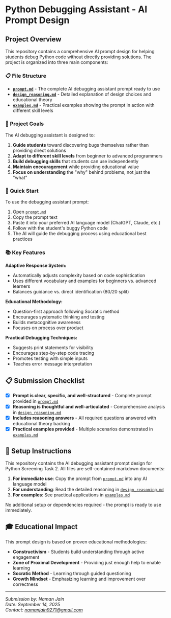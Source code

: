 # Python Debugging Assistant - AI Prompt Design

## Project Overview

This repository contains a comprehensive AI prompt design for helping students debug Python code without directly providing solutions. The project is organized into three main components:

### 📋 File Structure

- **[`prompt.md`](./prompt.md)** - The complete AI debugging assistant prompt ready to use
- **[`design_reasoning.md`](./design_reasoning.md)** - Detailed explanation of design choices and educational theory
- **[`examples.md`](./examples.md)** - Practical examples showing the prompt in action with different skill levels

### 🎯 Project Goals

The AI debugging assistant is designed to:

1. **Guide students** toward discovering bugs themselves rather than providing direct solutions
2. **Adapt to different skill levels** from beginner to advanced programmers
3. **Build debugging skills** that students can use independently
4. **Maintain encouragement** while providing educational value
5. **Focus on understanding** the "why" behind problems, not just the "what"

### 🚀 Quick Start

To use the debugging assistant prompt:

1. Open [`prompt.md`](./prompt.md)
2. Copy the prompt text
3. Paste it into your preferred AI language model (ChatGPT, Claude, etc.)
4. Follow with the student's buggy Python code
5. The AI will guide the debugging process using educational best practices

### 📚 Key Features

**Adaptive Response System:**
- Automatically adjusts complexity based on code sophistication
- Uses different vocabulary and examples for beginners vs. advanced learners
- Balances guidance vs. direct identification (80/20 split)

**Educational Methodology:**
- Question-first approach following Socratic method
- Encourages systematic thinking and testing
- Builds metacognitive awareness
- Focuses on process over product

**Practical Debugging Techniques:**
- Suggests print statements for visibility
- Encourages step-by-step code tracing
- Promotes testing with simple inputs
- Teaches error message interpretation

## 📋 Submission Checklist

- [x] **Prompt is clear, specific, and well-structured** - Complete prompt provided in [`prompt.md`](./prompt.md)
- [x] **Reasoning is thoughtful and well-articulated** - Comprehensive analysis in [`design_reasoning.md`](./design_reasoning.md)  
- [x] **Includes reasoning answers** - All required questions answered with educational theory backing
- [x] **Practical examples provided** - Multiple scenarios demonstrated in [`examples.md`](./examples.md)

## 🔧 Setup Instructions

This repository contains the AI debugging assistant prompt design for Python Screening Task 2. All files are self-contained markdown documents:

1. **For immediate use**: Copy the prompt from [`prompt.md`](./prompt.md) into any AI language model
2. **For understanding**: Read the detailed reasoning in [`design_reasoning.md`](./design_reasoning.md)
3. **For examples**: See practical applications in [`examples.md`](./examples.md)

No additional setup or dependencies required - the prompt is ready to use immediately.

## 🎓 Educational Impact

This prompt design is based on proven educational methodologies:
- **Constructivism** - Students build understanding through active engagement
- **Zone of Proximal Development** - Providing just enough help to enable learning
- **Socratic Method** - Learning through guided questioning
- **Growth Mindset** - Emphasizing learning and improvement over correctness

---

*Submission by: Naman Jain*  
*Date: September 14, 2025*  
*Contact: namanjain9271@gmail.com*

